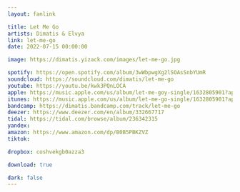 ```yaml
---
layout: fanlink

title: Let Me Go
artists: Dimatis & Elvya
link: let-me-go
date: 2022-07-15 00:00:00

image: https://dimatis.yizack.com/images/let-me-go.jpg

spotify: https://open.spotify.com/album/3wWbpwgXg2lSOAsSnbYUmR
soundcloud: https://soundcloud.com/dimatis/let-me-go
youtube: https://youtu.be/kwk3PQnLOCA
apple: https://music.apple.com/us/album/let-me-goy-single/1632805901?app=music&ls=1
itunes: https://music.apple.com/us/album/let-me-go-single/1632805901?app=itunes&ls=1
bandcamp: https://dimatis.bandcamp.com/track/let-me-go
deezer: https://www.deezer.com/en/album/332667717
tidal: https://tidal.com/browse/album/236342315
yandex: 
amazon: https://www.amazon.com/dp/B0B5PBKZVZ
tiktok: 

dropbox: coshvekgb0azza3

download: true

dark: false
---
```

